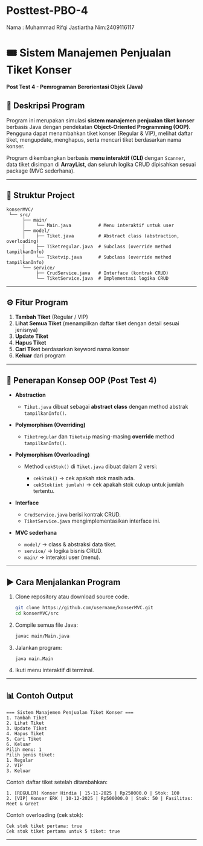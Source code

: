 # Posttest-PBO-4
Nama : Muhammad Rifqi Jastiartha Nim:2409116117

# 🎟️ Sistem Manajemen Penjualan Tiket Konser

**Post Test 4 - Pemrograman Berorientasi Objek (Java)**

## 📌 Deskripsi Program

Program ini merupakan simulasi **sistem manajemen penjualan tiket konser** berbasis Java dengan pendekatan **Object-Oriented Programming (OOP)**.
Pengguna dapat menambahkan tiket konser (Regular & VIP), melihat daftar tiket, mengupdate, menghapus, serta mencari tiket berdasarkan nama konser.

Program dikembangkan berbasis **menu interaktif (CLI)** dengan `Scanner`, data tiket disimpan di **ArrayList**, dan seluruh logika CRUD dipisahkan sesuai package (MVC sederhana).

---

## 📂 Struktur Project

```
konserMVC/
 └── src/
      ├── main/
      │    └── Main.java          # Menu interaktif untuk user
      ├── model/
      │    ├── Tiket.java         # Abstract class (abstraction, overloading)
      │    ├── Tiketregular.java  # Subclass (override method tampilkanInfo)
      │    └── Tiketvip.java      # Subclass (override method tampilkanInfo)
      └── service/
           ├── CrudService.java   # Interface (kontrak CRUD)
           └── TiketService.java  # Implementasi logika CRUD
```

---

## ⚙️ Fitur Program

1. **Tambah Tiket** (Regular / VIP)
2. **Lihat Semua Tiket** (menampilkan daftar tiket dengan detail sesuai jenisnya)
3. **Update Tiket**
4. **Hapus Tiket**
5. **Cari Tiket** berdasarkan keyword nama konser
6. **Keluar** dari program

---

## 🧩 Penerapan Konsep OOP (Post Test 4)

* **Abstraction**

  * `Tiket.java` dibuat sebagai **abstract class** dengan method abstrak `tampilkanInfo()`.
* **Polymorphism (Overriding)**

  * `Tiketregular` dan `Tiketvip` masing-masing **override** method `tampilkanInfo()`.
* **Polymorphism (Overloading)**

  * Method `cekStok()` di `Tiket.java` dibuat dalam 2 versi:

    * `cekStok()` → cek apakah stok masih ada.
    * `cekStok(int jumlah)` → cek apakah stok cukup untuk jumlah tertentu.
* **Interface**

  * `CrudService.java` berisi kontrak CRUD.
  * `TiketService.java` mengimplementasikan interface ini.
* **MVC sederhana**

  * `model/` → class & abstraksi data tiket.
  * `service/` → logika bisnis CRUD.
  * `main/` → interaksi user (menu).

---

## ▶️ Cara Menjalankan Program

1. Clone repository atau download source code.

   ```bash
   git clone https://github.com/username/konserMVC.git
   cd konserMVC/src
   ```
2. Compile semua file Java:

   ```bash
   javac main/Main.java
   ```
3. Jalankan program:

   ```bash
   java main.Main
   ```
4. Ikuti menu interaktif di terminal.

---

## 📊 Contoh Output

```
=== Sistem Manajemen Penjualan Tiket Konser ===
1. Tambah Tiket
2. Lihat Tiket
3. Update Tiket
4. Hapus Tiket
5. Cari Tiket
6. Keluar
Pilih menu: 1
Pilih jenis tiket:
1. Regular
2. VIP
3. Keluar
```

Contoh daftar tiket setelah ditambahkan:

```
1. [REGULER] Konser Hindia | 15-11-2025 | Rp250000.0 | Stok: 100
2. [VIP] Konser ERK | 10-12-2025 | Rp500000.0 | Stok: 50 | Fasilitas: Meet & Greet
```

Contoh overloading (cek stok):

```
Cek stok tiket pertama: true
Cek stok tiket pertama untuk 5 tiket: true
```

---

